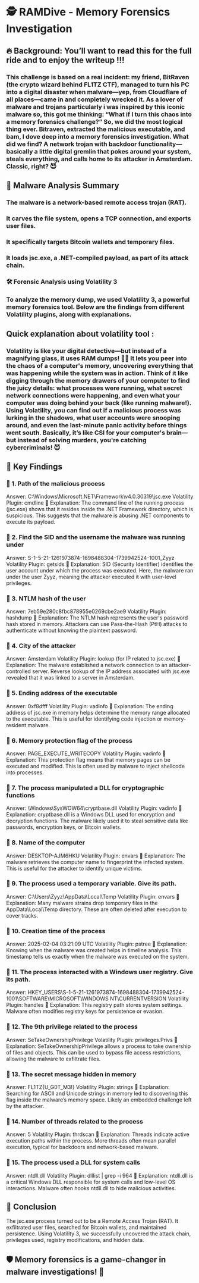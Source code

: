 # 🕵️ RAMDive - Memory Forensics Investigation
## 🔥 Background: You’ll want to read this for the full ride and to enjoy the writeup !!!
### This challenge is based on a real incident: my friend, BitRaven (the crypto wizard behind FL1TZ CTF), managed to turn his PC into a digital disaster when malware—yep, from Cloudflare of all places—came in and completely wrecked it. As a lover of malware and trojans particularly i was inspired by this iconic malware so, this got me thinking: “What if I turn this chaos into a memory forensics challenge?” So, we did the most logical thing ever. Bitraven, extracted the malicious executable, and bam, I dove deep into a memory forensics investigation. What did we find? A network trojan with backdoor functionality—basically a little digital gremlin that pokes around your system, steals everything, and calls home to its attacker in Amsterdam. Classic, right? 😈

## 🚨 Malware Analysis Summary
### The malware is a network-based remote access trojan (RAT).
### It carves the file system, opens a TCP connection, and exports user files.
### It specifically targets Bitcoin wallets and temporary files.
### It loads jsc.exe, a .NET-compiled payload, as part of its attack chain.
### 🛠 Forensic Analysis using Volatility 3
### To analyze the memory dump, we used Volatility 3, a powerful memory forensics tool. Below are the findings from different Volatility plugins, along with explanations.

## Quick explanation about volatility tool :
### Volatility is like your digital detective—but instead of a magnifying glass, it uses RAM dumps! 🕵️‍♂️ It lets you peer into the chaos of a computer's memory, uncovering everything that was happening while the system was in action. Think of it like digging through the memory drawers of your computer to find the juicy details: what processes were running, what secret network connections were happening, and even what your computer was doing behind your back (like running malware!). Using Volatility, you can find out if a malicious process was lurking in the shadows, what user accounts were snooping around, and even the last-minute panic activity before things went south. Basically, it’s like CSI for your computer's brain—but instead of solving murders, you're catching cybercriminals! 😈

## 📌 Key Findings
### 🔹 1. Path of the malicious process
Answer: C:\Windows\Microsoft.NET\Framework\v4.0.30319\jsc.exe
Volatility Plugin: cmdline
📝 Explanation:
The command line of the running process (jsc.exe) shows that it resides inside the .NET Framework directory, which is suspicious.
This suggests that the malware is abusing .NET components to execute its payload.

### 🔹 2. Find the SID and the username the malware was running under
Answer: S-1-5-21-1261973874-1698488304-1739942524-1001_Zyyz
Volatility Plugin: getsids
📝 Explanation:
SID (Security Identifier) identifies the user account under which the process was executed.
Here, the malware ran under the user Zyyz, meaning the attacker executed it with user-level privileges.

### 🔹 3. NTLM hash of the user
Answer: 7eb59e280c8fbc878955e0269cbe2ae9
Volatility Plugin: hashdump
📝 Explanation:
The NTLM hash represents the user's password hash stored in memory.
Attackers can use Pass-the-Hash (PtH) attacks to authenticate without knowing the plaintext password.

### 🔹 4. City of the attacker
Answer: Amsterdam
Volatility Plugin: lookup (for IP related to jsc.exe)
📝 Explanation:
The malware established a network connection to an attacker-controlled server.
Reverse lookup of the IP address associated with jsc.exe revealed that it was linked to a server in Amsterdam.

### 🔹 5. Ending address of the executable
Answer: 0xf8dfff
Volatility Plugin: vadinfo
📝 Explanation:
The ending address of jsc.exe in memory helps determine the memory range allocated to the executable.
This is useful for identifying code injection or memory-resident malware.

### 🔹 6. Memory protection flag of the process
Answer: PAGE_EXECUTE_WRITECOPY
Volatility Plugin: vadinfo
📝 Explanation:
This protection flag means that memory pages can be executed and modified.
This is often used by malware to inject shellcode into processes.

### 🔹 7. The process manipulated a DLL for cryptographic functions
Answer: \Windows\SysWOW64\cryptbase.dll
Volatility Plugin: vadinfo
📝 Explanation:
cryptbase.dll is a Windows DLL used for encryption and decryption functions.
The malware likely used it to steal sensitive data like passwords, encryption keys, or Bitcoin wallets.

### 🔹 8. Name of the computer
Answer: DESKTOP-AJM6HKU
Volatility Plugin: envars
📝 Explanation:
The malware retrieves the computer name to fingerprint the infected system.
This is useful for the attacker to identify unique victims.

### 🔹 9. The process used a temporary variable. Give its path.
Answer: C:\Users\Zyyz\AppData\Local\Temp
Volatility Plugin: envars
📝 Explanation:
Many malware strains drop temporary files in the AppData\Local\Temp directory.
These are often deleted after execution to cover tracks.

### 🔹 10. Creation time of the process
Answer: 2025-02-04 03:21:09 UTC
Volatility Plugin: pstree
📝 Explanation:
Knowing when the malware was created helps in timeline analysis.
This timestamp tells us exactly when the malware was executed on the system.

### 🔹 11. The process interacted with a Windows user registry. Give its path.
Answer:
HKEY_USERS\S-1-5-21-1261973874-1698488304-1739942524-1001\SOFTWARE\MICROSOFT\WINDOWS NT\CURRENTVERSION
Volatility Plugin: handles
📝 Explanation:
This registry path stores system settings.
Malware often modifies registry keys for persistence or evasion.

### 🔹 12. The 9th privilege related to the process
Answer: SeTakeOwnershipPrivilege
Volatility Plugin: privileges.Privs
📝 Explanation:
SeTakeOwnershipPrivilege allows a process to take ownership of files and objects.
This can be used to bypass file access restrictions, allowing the malware to exfiltrate files.

### 🔹 13. The secret message hidden in memory
Answer: FL1TZ{U_G0T_M3!}
Volatility Plugin: strings
📝 Explanation:
Searching for ASCII and Unicode strings in memory led to discovering this flag inside the malware’s memory space.
Likely an embedded challenge left by the attacker.

### 🔹 14. Number of threads related to the process
Answer: 5
Volatility Plugin: thrdscan
📝 Explanation:
Threads indicate active execution paths within the process.
More threads often mean parallel execution, typical for backdoors and network-based malware.

### 🔹 15. The process used a DLL for system calls
Answer: ntdll.dll
Volatility Plugin: dlllist | grep -i 964
📝 Explanation:
ntdll.dll is a critical Windows DLL responsible for system calls and low-level OS interactions.
Malware often hooks ntdll.dll to hide malicious activities.

## 🎯 Conclusion
The jsc.exe process turned out to be a Remote Access Trojan (RAT).
It exfiltrated user files, searched for Bitcoin wallets, and maintained persistence.
Using Volatility 3, we successfully uncovered the attack chain, privileges used, registry modifications, and hidden data.
## 🛡️ Memory forensics is a game-changer in malware investigations! 🚀
